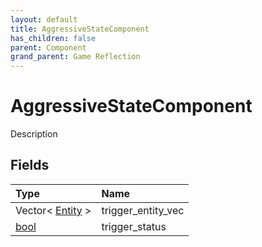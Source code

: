 ```yaml
---
layout: default
title: AggressiveStateComponent
has_children: false
parent: Component
grand_parent: Game Reflection
---
```

# AggressiveStateComponent
Description 

## Fields

| Type | Name |
|:----------|:--------------|
| Vector< [Entity](/riftbreaker-wiki/docs/game-reflection/classes/entity/) > | trigger_entity_vec |
| [bool](/riftbreaker-wiki/docs/game-reflection/components/bool/) | trigger_status |

